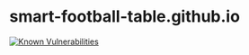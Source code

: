# smart-football-table.github.io

[![Known Vulnerabilities](https://snyk.io/test/github/smart-football-table/smart-football-table.github.io/badge.svg?targetFile=package.json)](https://snyk.io/test/github/smart-football-table/smart-football-table.github.io?targetFile=Gemfile.lock)
